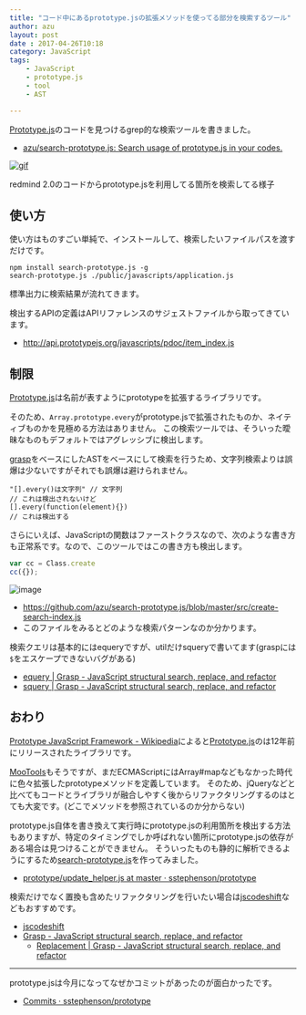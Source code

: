 ```yaml
---
title: "コード中にあるprototype.jsの拡張メソッドを使ってる部分を検索するツール"
author: azu
layout: post
date : 2017-04-26T10:18
category: JavaScript
tags:
    - JavaScript
    - prototype.js
    - tool
    - AST

---
```


[Prototype.js](http://prototypejs.org/ "Prototype")のコードを見つけるgrep的な検索ツールを書きました。

- [azu/search-prototype.js: Search usage of prototype.js in your codes.](https://github.com/azu/search-prototype.js "azu/search-prototype.js: Search usage of prototype.js in your codes.")

[![gif](https://media.giphy.com/media/l4FGDki3jhUbhGVSE/giphy.gif)](https://github.com/azu/search-prototype.js)

redmind 2.0のコードからprototype.jsを利用してる箇所を検索してる様子

## 使い方

使い方はものすごい単純で、インストールして、検索したいファイルパスを渡すだけです。

	npm install search-prototype.js -g
	search-prototype.js ./public/javascripts/application.js

標準出力に検索結果が流れてきます。

検出するAPIの定義はAPIリファレンスのサジェストファイルから取ってきています。

- <http://api.prototypejs.org/javascripts/pdoc/item_index.js>

## 制限

[Prototype.js](http://prototypejs.org/ "Prototype")は名前が表すようにprototypeを拡張するライブラリです。

そのため、`Array.prototype.every`がprototype.jsで拡張されたものか、ネイティブものかを見極める方法はありません。
この検索ツールでは、そういった曖昧なものもデフォルトではアグレッシブに検出します。

[grasp](http://www.graspjs.com/ "grasp")をベースにしたASTをベースにして検索を行うため、文字列検索よりは誤爆は少ないですがそれでも誤爆は避けられません。

```
"[].every()は文字列" // 文字列
// これは検出されないけど
[].every(function(element){})
// これは検出する
```

さらにいえば、JavaScriptの関数はファーストクラスなので、次のような書き方も正常系です。なので、このツールではこの書き方も検出します。

```js
var cc = Class.create
cc({});
```

![image](http://efcl.info/wp-content/uploads/2017/04/26-1493170126.png)

- <https://github.com/azu/search-prototype.js/blob/master/src/create-search-index.js>
- このファイルをみるとどのような検索パターンなのか分かります。

検索クエリは基本的にはequeryですが、utilだけsqueryで書いてます(graspには`$`をエスケープできないバグがある)

- [equery | Grasp - JavaScript structural search, replace, and refactor](http://www.graspjs.com/docs/equery/)
- [squery | Grasp - JavaScript structural search, replace, and refactor](http://www.graspjs.com/docs/squery/)


## おわり

[Prototype JavaScript Framework - Wikipedia](https://en.wikipedia.org/wiki/Prototype_JavaScript_Framework "Prototype JavaScript Framework - Wikipedia")によると[Prototype.js](http://prototypejs.org/ "Prototype")のは12年前にリリースされたライブラリです。

[MooTools](https://mootools.net/ "MooTools")もそうですが、まだECMAScriptにはArray#mapなどもなかった時代に色々拡張したprototypeメソッドを定義しています。
そのため、jQueryなどと比べてもコードとライブラリが融合しやすく後からリファクタリングするのはとても大変です。(どこでメソッドを参照されているのか分からない)

prototype.js自体を書き換えて実行時にprototype.jsの利用箇所を検出する方法もありますが、特定のタイミングでしか呼ばれない箇所にprototype.jsの依存がある場合は見つけることができません。
そういったものも静的に解析できるようにするため[search-prototype.js](https://github.com/azu/search-prototype.js "search-prototype.js")を作ってみました。

- [prototype/update_helper.js at master · sstephenson/prototype](https://github.com/sstephenson/prototype/blob/master/ext/update_helper/update_helper.js "prototype/update_helper.js at master · sstephenson/prototype")

検索だけでなく置換も含めたリファクタリングを行いたい場合は[jscodeshift](https://github.com/facebook/jscodeshift "jscodeshift")などもおすすめです。

- [jscodeshift](https://github.com/facebook/jscodeshift "jscodeshift")
- [Grasp - JavaScript structural search, replace, and refactor](http://www.graspjs.com/ "Grasp - JavaScript structural search, replace, and refactor")
	- [Replacement | Grasp - JavaScript structural search, replace, and refactor](http://www.graspjs.com/docs/replace/ "Replacement | Grasp - JavaScript structural search, replace, and refactor")


----

prototype.jsは今月になってなぜかコミットがあったのが面白かったです。

- [Commits · sstephenson/prototype](https://github.com/sstephenson/prototype/commits/master "Commits · sstephenson/prototype")
